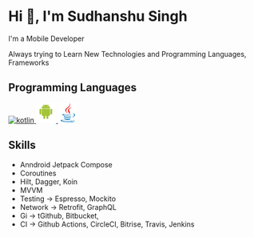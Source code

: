 # Hi 👋, I'm Sudhanshu Singh

I'm a Mobile Developer

Always trying to Learn New Technologies and Programming Languages, Frameworks

## Programming Languages

<p align="left">
    <!--Kotlin-->
    <a href="https://kotlinlang.org" target="_blank"> <img
            src="https://www.vectorlogo.zone/logos/kotlinlang/kotlinlang-icon.svg" alt="kotlin" width="40" height="40"/>
    </a>
    <!--Android-->
    <a href="https://developer.android.com" target="_blank"> <img
            src="https://raw.githubusercontent.com/devicons/devicon/master/icons/android/android-original-wordmark.svg"
            alt="android" width="40" height="40"/> </a>
    <!--Java-->
    <a href="https://www.java.com" target="_blank"> <img
            src="https://raw.githubusercontent.com/devicons/devicon/master/icons/java/java-original.svg" alt="java"
            width="40" height="40"/> </a>
	  <!--Flutter-->
<!--     <a href="https://www.flutter.dev" target="_blank"> <img
            src="https://raw.githubusercontent.com/devicons/devicon/1119b9f84c0290e0f0b38982099a2bd027a48bf1/icons/flutter/flutter-original.svg" alt="Flutter"
            width="40" height="40"/> </a> -->
</p>

## Skills

- Anndroid Jetpack Compose
- Coroutines
- Hilt, Dagger, Koin
- MVVM
- Testing -> Espresso, Mockito
- Network -> Retrofit, GraphQL
- Gi -> tGithub, Bitbucket,
- CI -> Github Actions, CircleCI, Bitrise, Travis, Jenkins
